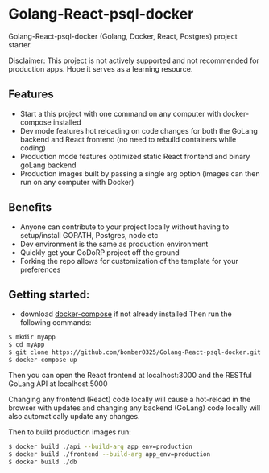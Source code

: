 # Golang-React-psql-docker
Golang-React-psql-docker (Golang, Docker, React, Postgres) project starter.

Disclaimer: This project is not actively supported and not recommended for production apps. Hope it serves as a learning resource.

## Features
* Start a this project with one command on any computer with docker-compose installed
* Dev mode features hot reloading on code changes for both the GoLang backend and React frontend (no need to rebuild containers while coding)
* Production mode features optimized static React frontend and binary goLang backend
* Production images built by passing a single arg option (images can then run on any computer with Docker)

## Benefits
* Anyone can contribute to your project locally without having to setup/install GOPATH, Postgres, node etc
* Dev environment is the same as production environment
* Quickly get your GoDoRP project off the ground
* Forking the repo allows for customization of the template for your preferences

## Getting started:
* download [docker-compose](https://docs.docker.com/compose/install/) if not already installed
Then run the following commands:

```bash
$ mkdir myApp
$ cd myApp
$ git clone https://github.com/bomber0325/Golang-React-psql-docker.git .
$ docker-compose up
```
Then you can open the React frontend at localhost:3000 and the RESTful GoLang API at localhost:5000

Changing any frontend (React) code locally will cause a hot-reload in the browser with updates and changing any backend (GoLang) code locally will also automatically update any changes.

Then to build production images run:
```bash
$ docker build ./api --build-arg app_env=production 
$ docker build ./frontend --build-arg app_env=production
$ docker build ./db
```
